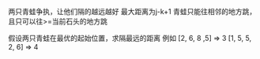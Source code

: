 两只青蛙争执，让他们隔的越远越好 最大距离为j-k+1
青蛙只能往相邻的地方跳，且只可以往>=当前石头的地方跳

假设两只青蛙在最优的起始位置，求隔最远的距离
例如
[2, 6, 8 ,5] => 3
[1, 5, 5, 2, 6] => 4
